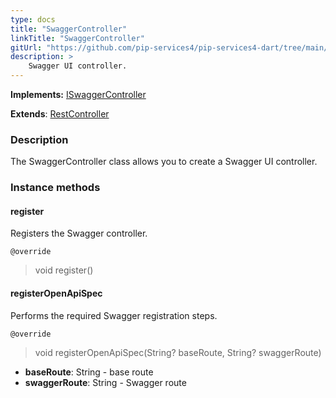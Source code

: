 ```yaml
---
type: docs
title: "SwaggerController"
linkTitle: "SwaggerController"
gitUrl: "https://github.com/pip-services4/pip-services4-dart/tree/main/pip-services4-swagger-dart"
description: >
    Swagger UI controller.
---
```


**Implements:** [ISwaggerController](../../../http/controllers/iswagger_controller)

**Extends**: [RestController](../../../http/controllers/rest_controller)

### Description

The SwaggerController class allows you to create a Swagger UI controller.

### Instance methods

#### register
Registers the Swagger controller.

`@override`
> void register()

#### registerOpenApiSpec
Performs the required Swagger registration steps.

`@override`
> void registerOpenApiSpec(String? baseRoute, String? swaggerRoute)

- **baseRoute**: String - base route
- **swaggerRoute**: String - Swagger route 
